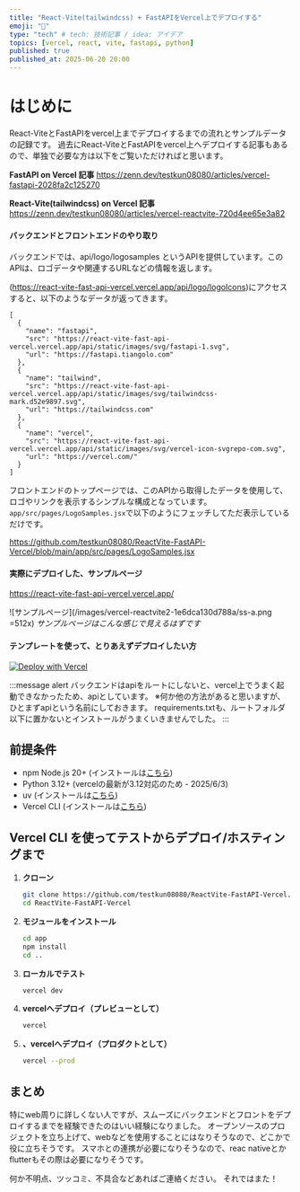 ```yaml
---
title: "React-Vite(tailwindcss) + FastAPIをVercel上でデプロイする"
emoji: "🐒"
type: "tech" # tech: 技術記事 / idea: アイデア
topics: [vercel, react, vite, fastapi, python]
published: true
published_at: 2025-06-20 20:00
---
```



# はじめに
React-ViteとFastAPIをvercel上までデプロイするまでの流れとサンプルデータの記録です。
過去にReact-ViteとFastAPIをvercel上へデプロイする記事もあるので、単独で必要な方は以下をご覧いただければと思います。

**FastAPI on Vercel 記事**
https://zenn.dev/testkun08080/articles/vercel-fastapi-2028fa2c125270

**React-Vite(tailwindcss) on Vercel 記事**
https://zenn.dev/testkun08080/articles/vercel-reactvite-720d4ee65e3a82


#### バックエンドとフロントエンドのやり取り
バックエンドでは、api/logo/logosamples というAPIを提供しています。このAPIは、ロゴデータや関連するURLなどの情報を返します。

(https://react-vite-fast-api-vercel.vercel.app/api/logo/logoIcons)にアクセスすると、以下のようなデータが返ってきます。

```
[
  {
    "name": "fastapi",
    "src": "https://react-vite-fast-api-vercel.vercel.app/api/static/images/svg/fastapi-1.svg",
    "url": "https://fastapi.tiangolo.com"
  },
  {
    "name": "tailwind",
    "src": "https://react-vite-fast-api-vercel.vercel.app/api/static/images/svg/tailwindcss-mark.d52e9897.svg",
    "url": "https://tailwindcss.com"
  },
  {
    "name": "vercel",
    "src": "https://react-vite-fast-api-vercel.vercel.app/api/static/images/svg/vercel-icon-svgrepo-com.svg",
    "url": "https://vercel.com/"
  }
]

```

フロントエンドのトップページでは、このAPIから取得したデータを使用して、ロゴやリンクを表示するシンプルな構成となっています。
`app/src/pages/LogoSamples.jsx`で以下のようにフェッチしてただ表示しているだけです。


https://github.com/testkun08080/ReactVite-FastAPI-Vercel/blob/main/app/src/pages/LogoSamples.jsx

#### 実際にデプロイした、サンプルページ
https://react-vite-fast-api-vercel.vercel.app/

![サンプルページ](/images/vercel-reactvite2-1e6dca130d788a/ss-a.png =512x)
*サンプルページはこんな感じで見えるはずです*


#### テンプレートを使って、とりあえずデプロイしたい方

[![Deploy with Vercel](https://vercel.com/button)](https://vercel.com/import/git?s=https://github.com/testkun08080/ReactVite-FastAPI-Vercel)

:::message alert
バックエンドはapiをルートにしないと、vercel上でうまく起動できなかったため、apiとしています。
※何か他の方法があると思いますが、ひとまずapiという名前にしておきます。
requirements.txtも、ルートフォルダ以下に置かないとインストールがうまくいきませんでした。
:::

## 前提条件
- npm Node.js 20+ (インストールは[こちら](https://nodejs.org/en/download/))
- Python 3.12+ (vercelの最新が3.12対応のため - 2025/6/3)
- uv (インストールは[こちら](https://docs.astral.sh/uv/getting-started/installation/))
- Vercel CLI (インストールは[こちら](https://vercel.com/docs/cli#installing-vercel-cli/))


## Vercel CLI を使ってテストからデプロイ/ホスティングまで

1. **クローン**
    ```bash
    git clone https://github.com/testkun08080/ReactVite-FastAPI-Vercel.git
    cd ReactVite-FastAPI-Vercel
   ```
2. **モジュールをインストール**
    ```bash
    cd app
    npm install
    cd ..
3. **ローカルでテスト**
    ```bash
    vercel dev
   ```
4. **vercelへデプロイ（プレビューとして）**
    ```bash
    vercel
   ```
5. **、vercelへデプロイ（プロダクトとして）**
    ```bash
    vercel --prod
   ```

## まとめ
特にweb周りに詳しくない人ですが、スムーズにバックエンドとフロントをデプロイするまでを経験できたのはいい経験になりました。
オープンソースのプロジェクトを立ち上げて、webなどを使用することにはなりそうなので、どこかで役に立ちそうです。
スマホとの連携が必要になりそうなので、reac nativeとかflutterもその際は必要になりそうです。

何か不明点、ツッコミ、不具合などあればご連絡ください。
それではまた！